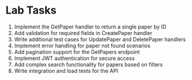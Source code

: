 # Lab Tasks

1. Implement the GetPaper handler to return a single paper by ID
2. Add validation for required fields in CreatePaper handler
3. Write additional test cases for UpdatePaper and DeletePaper handlers
4. Implement error handling for paper not found scenarios
5. Add pagination support for the GetPapers endpoint
6. Implement JWT authentication for secure access
7. Add complex search functionality for papers based on filters
8. Write integration and load tests for the API